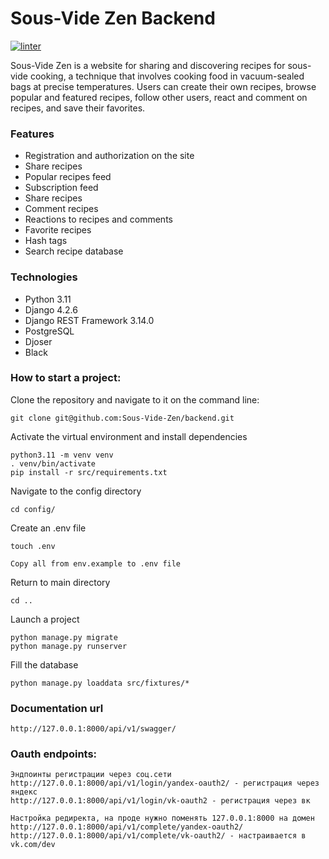 # Sous-Vide Zen Backend

[![linter](https://github.com/Sous-Vide-Zen/backend/actions/workflows/linter.yml/badge.svg)](https://github.com/Sous-Vide-Zen/backend/actions/workflows/linter.yml)

Sous-Vide Zen is a website for sharing and discovering recipes for sous-vide cooking, a technique that involves cooking food in vacuum-sealed bags at precise temperatures. Users can create their own recipes, browse popular and featured recipes, follow other users, react and comment on recipes, and save their favorites.

### Features

- Registration and authorization on the site
- Share recipes
- Popular recipes feed
- Subscription feed
- Share recipes
- Comment recipes
- Reactions to recipes and comments
- Favorite recipes
- Hash tags
- Search recipe database

### Technologies

- Python 3.11
- Django 4.2.6
- Django REST Framework 3.14.0
- PostgreSQL
- Djoser
- Black

### How to start a project:

Clone the repository and navigate to it on the command line:

```shell
git clone git@github.com:Sous-Vide-Zen/backend.git
```

Activate the virtual environment and install dependencies
```shell
python3.11 -m venv venv
. venv/bin/activate
pip install -r src/requirements.txt
```

Navigate to the config directory

```shell
cd config/
```

Create an .env file
```shell
touch .env
```

`Copy all from env.example to .env file`

Return to main directory

```shell
cd ..
```

Launch a project
```shell
python manage.py migrate
python manage.py runserver
```

Fill the database
```shell
python manage.py loaddata src/fixtures/*
```

### Documentation url
```djangourlpath
http://127.0.0.1:8000/api/v1/swagger/
```

### Oauth endpoints:
```text
Эндпоинты регистрации через соц.сети
http://127.0.0.1:8000/api/v1/login/yandex-oauth2/ - регистрация через яндекс
http://127.0.0.1:8000/api/v1/login/vk-oauth2 - регистрация через вк

Настройка редиректа, на проде нужно поменять 127.0.0.1:8000 на домен
http://127.0.0.1:8000/api/v1/complete/yandex-oauth2/ 
http://127.0.0.1:8000/api/v1/complete/vk-oauth2/ - настраивается в vk.com/dev
```
